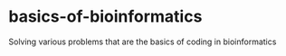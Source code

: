 # basics-of-bioinformatics
Solving various problems that are the basics of coding in bioinformatics
